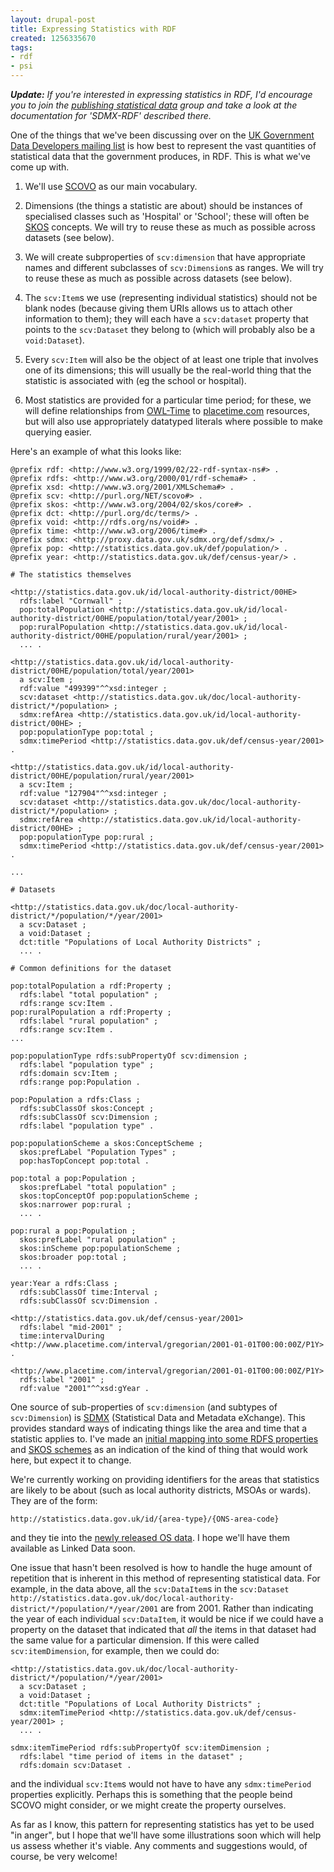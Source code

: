 ```yaml
---
layout: drupal-post
title: Expressing Statistics with RDF
created: 1256335670
tags:
- rdf
- psi
---
```

_**Update:** If you're interested in expressing statistics in RDF, I'd encourage you to join the [publishing statistical data](http://groups.google.com/group/publishing-statistical-data) group and take a look at the documentation for 'SDMX-RDF' described there._

One of the things that we've been discussing over on the [UK Government Data Developers mailing list](http://groups.google.com/group/uk-government-data-developers) is how best to represent the vast quantities of statistical data that the government produces, in RDF. This is what we've come up with.

<!--break-->

  1. We'll use [SCOVO](http://sw.joanneum.at/scovo/schema.html) as our main vocabulary.

  1. Dimensions (the things a statistic are about) should be instances of specialised classes such as 'Hospital' or 'School'; these will often be [SKOS](http://www.w3.org/TR/skos-primer/) concepts. We will try to reuse these as much as possible across datasets (see below).

  1. We will create subproperties of `scv:dimension` that have appropriate names and different subclasses of `scv:Dimension`s as ranges. We will try to reuse these as much as possible across datasets (see below).

  1. The `scv:Item`s we use (representing individual statistics) should not be blank nodes (because giving them URIs allows us to attach other information to them); they will each have a `scv:dataset` property that points to the `scv:Dataset` they belong to (which will probably also be a `void:Dataset`).

  1. Every `scv:Item` will also be the object of at least one triple that involves one of its dimensions; this will usually be the real-world thing that the statistic is associated with (eg the school or hospital).
  
  1. Most statistics are provided for a particular time period; for these, we will define relationships from [OWL-Time](http://www.w3.org/TR/owl-time/) to [placetime.com](http://www.placetime.com/) resources, but will also use appropriately datatyped literals where possible to make querying easier.

Here's an example of what this looks like:

    @prefix rdf: <http://www.w3.org/1999/02/22-rdf-syntax-ns#> .
    @prefix rdfs: <http://www.w3.org/2000/01/rdf-schema#> .
    @prefix xsd: <http://www.w3.org/2001/XMLSchema#> .
    @prefix scv: <http://purl.org/NET/scovo#> .
    @prefix skos: <http://www.w3.org/2004/02/skos/core#> .
    @prefix dct: <http://purl.org/dc/terms/> .
    @prefix void: <http://rdfs.org/ns/void#> .
    @prefix time: <http://www.w3.org/2006/time#> .
    @prefix sdmx: <http://proxy.data.gov.uk/sdmx.org/def/sdmx/> .
    @prefix pop: <http://statistics.data.gov.uk/def/population/> .
    @prefix year: <http://statistics.data.gov.uk/def/census-year/> .
    
    # The statistics themselves
    
    <http://statistics.data.gov.uk/id/local-authority-district/00HE>
      rdfs:label "Cornwall" ;
      pop:totalPopulation <http://statistics.data.gov.uk/id/local-authority-district/00HE/population/total/year/2001> ;
      pop:ruralPopulation <http://statistics.data.gov.uk/id/local-authority-district/00HE/population/rural/year/2001> ;
      ... .
      
    <http://statistics.data.gov.uk/id/local-authority-district/00HE/population/total/year/2001>
      a scv:Item ;
      rdf:value "499399"^^xsd:integer ;
      scv:dataset <http://statistics.data.gov.uk/doc/local-authority-district/*/population> ;
      sdmx:refArea <http://statistics.data.gov.uk/id/local-authority-district/00HE> ;
      pop:populationType pop:total ;
      sdmx:timePeriod <http://statistics.data.gov.uk/def/census-year/2001> .
      
    <http://statistics.data.gov.uk/id/local-authority-district/00HE/population/rural/year/2001>
      a scv:Item ;
      rdf:value "127904"^^xsd:integer ;
      scv:dataset <http://statistics.data.gov.uk/doc/local-authority-district/*/population> ;
      sdmx:refArea <http://statistics.data.gov.uk/id/local-authority-district/00HE> ;
      pop:populationType pop:rural ;
      sdmx:timePeriod <http://statistics.data.gov.uk/def/census-year/2001> .
      
    ...
    
    # Datasets
    
    <http://statistics.data.gov.uk/doc/local-authority-district/*/population/*/year/2001>
      a scv:Dataset ;
      a void:Dataset ;
      dct:title "Populations of Local Authority Districts" ;
      ... .
    
    # Common definitions for the dataset
    
    pop:totalPopulation a rdf:Property ;
      rdfs:label "total population" ;
      rdfs:range scv:Item .
    pop:ruralPopulation a rdf:Property ;
      rdfs:label "rural population" ;
      rdfs:range scv:Item .
    ...
    
    pop:populationType rdfs:subPropertyOf scv:dimension ;
      rdfs:label "population type" ;
      rdfs:domain scv:Item ;
      rdfs:range pop:Population .
    
    pop:Population a rdfs:Class ;
      rdfs:subClassOf skos:Concept ;
      rdfs:subClassOf scv:Dimension ;
      rdfs:label "population type" .
    
    pop:populationScheme a skos:ConceptScheme ;
      skos:prefLabel "Population Types" ;
      pop:hasTopConcept pop:total .
    
    pop:total a pop:Population ;
      skos:prefLabel "total population" ;
      skos:topConceptOf pop:populationScheme ;
      skos:narrower pop:rural ;
      ... .
    
    pop:rural a pop:Population ;
      skos:prefLabel "rural population" ;
      skos:inScheme pop:populationScheme ;
      skos:broader pop:total ;
      ... .
    
    year:Year a rdfs:Class ;
      rdfs:subClassOf time:Interval ;
      rdfs:subClassOf scv:Dimension .
    
    <http://statistics.data.gov.uk/def/census-year/2001>
      rdfs:label "mid-2001" ;
      time:intervalDuring <http://www.placetime.com/interval/gregorian/2001-01-01T00:00:00Z/P1Y> .
    
    <http://www.placetime.com/interval/gregorian/2001-01-01T00:00:00Z/P1Y>
      rdfs:label "2001" ;
      rdf:value "2001"^^xsd:gYear .

One source of sub-properties of `scv:dimension` (and subtypes of `scv:Dimension`) is [SDMX](http://sdmx.org/) (Statistical Data and Metadata eXchange). This provides standard ways of indicating things like the area and time that a statistic applies to. I've made an [initial mapping into some RDFS properties](/blog/files/sdmx.ttl) and [SKOS schemes](/blog/files/codelists.ttl) as an indication of the kind of thing that would work here, but expect it to change.

We're currently working on providing identifiers for the areas that statistics are likely to be about (such as local authority districts, MSOAs or wards). They are of the form:

    http://statistics.data.gov.uk/id/{area-type}/{ONS-area-code}

and they tie into the [newly released OS data](http://data.ordnancesurvey.co.uk/). I hope we'll have them available as Linked Data soon.

One issue that hasn't been resolved is how to handle the huge amount of repetition that is inherent in this method of representing statistical data. For example, in the data above, all the `scv:DataItem`s in the `scv:Dataset` `http://statistics.data.gov.uk/doc/local-authority-district/*/population/*/year/2001` are from 2001. Rather than indicating the year of each individual `scv:DataItem`, it would be nice if we could have a property on the dataset that indicated that *all* the items in that dataset had the same value for a particular dimension. If this were called `scv:itemDimension`, for example, then we could do:
    
    <http://statistics.data.gov.uk/doc/local-authority-district/*/population/*/year/2001>
      a scv:Dataset ;
      a void:Dataset ;
      dct:title "Populations of Local Authority Districts" ;
      sdmx:itemTimePeriod <http://statistics.data.gov.uk/def/census-year/2001> ;
      ... .
    
    sdmx:itemTimePeriod rdfs:subPropertyOf scv:itemDimension ;
      rdfs:label "time period of items in the dataset" ;
      rdfs:domain scv:Dataset .

and the individual `scv:Item`s would not have to have any `sdmx:timePeriod` properties explicitly. Perhaps this is something that the people beind SCOVO might consider, or we might create the property ourselves.

As far as I know, this pattern for representing statistics has yet to be used "in anger", but I hope that we'll have some illustrations soon which will help us assess whether it's viable. Any comments and suggestions would, of course, be very welcome!
